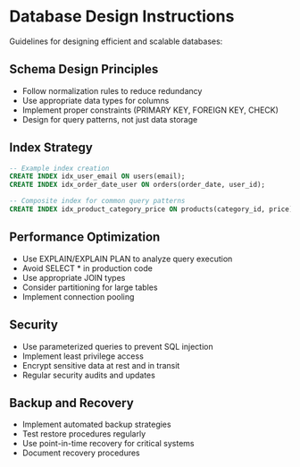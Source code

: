 # Database Design Instructions

Guidelines for designing efficient and scalable databases:

## Schema Design Principles
- Follow normalization rules to reduce redundancy
- Use appropriate data types for columns
- Implement proper constraints (PRIMARY KEY, FOREIGN KEY, CHECK)
- Design for query patterns, not just data storage

## Index Strategy
```sql
-- Example index creation
CREATE INDEX idx_user_email ON users(email);
CREATE INDEX idx_order_date_user ON orders(order_date, user_id);

-- Composite index for common query patterns
CREATE INDEX idx_product_category_price ON products(category_id, price);
```

## Performance Optimization
- Use EXPLAIN/EXPLAIN PLAN to analyze query execution
- Avoid SELECT * in production code
- Use appropriate JOIN types
- Consider partitioning for large tables
- Implement connection pooling

## Security
- Use parameterized queries to prevent SQL injection
- Implement least privilege access
- Encrypt sensitive data at rest and in transit
- Regular security audits and updates

## Backup and Recovery
- Implement automated backup strategies
- Test restore procedures regularly
- Use point-in-time recovery for critical systems
- Document recovery procedures
